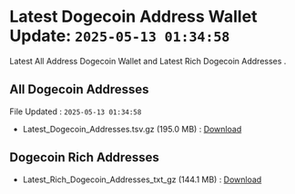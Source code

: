 # Latest Dogecoin Address Wallet Update: `2025-05-13 01:34:58`

Latest All Address Dogecoin Wallet and Latest Rich Dogecoin Addresses .

## All Dogecoin Addresses

File Updated : `2025-05-13 01:34:58`

- Latest_Dogecoin_Addresses.tsv.gz (195.0 MB) : [Download](https://github.com/Pymmdrza/Rich-Address-Wallet/releases/tag/Dogecoin)

## Dogecoin Rich Addresses

- Latest_Rich_Dogecoin_Addresses_txt_gz (144.1 MB) : [Download](https://github.com/Pymmdrza/Rich-Address-Wallet/releases/tag/Dogecoin)
